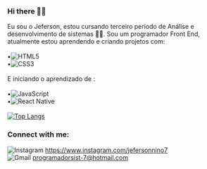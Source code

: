 ### Hi there 👋:memo:


Eu sou o Jeferson, estou cursando terceiro periodo de Análise e desenvolvimento de sistemas :man_student:. Sou um programador Front End, atualmente estou aprendendo e criando projetos com:
<br>
<br>
:black_small_square:![HTML5](https://img.shields.io/badge/html5-%23E34F26.svg?style=for-the-badge&logo=html5&logoColor=white)
 <br>
:black_small_square:![CSS3](https://img.shields.io/badge/css3-%231572B6.svg?style=for-the-badge&logo=css3&logoColor=white)
 <br>
 <br>
 E iniciando o aprendizado de :
 <br>
 <br>
 :black_small_square:![JavaScript](https://img.shields.io/badge/javascript-%23323330.svg?style=for-the-badge&logo=javascript&logoColor=%23F7DF1E)
 <br>
 :black_small_square:![React Native](https://img.shields.io/badge/react_native-%2320232a.svg?style=for-the-badge&logo=react&logoColor=%2361DAFB)
 <br>
 <br>
[![Top Langs](https://github-readme-stats.vercel.app/api/top-langs/?username=Jeferson-7&langs_count=8)](https://github.com/anuraghazra/github-readme-stats)
<br>


 ### Connect with me:
![Instagram](https://img.shields.io/badge/Instagram-%23E4405F.svg?style=for-the-badge&logo=Instagram&logoColor=white)
  https://www.instagram.com/jefersonnino7
 <br>
![Gmail](https://img.shields.io/badge/Gmail-D14836?style=for-the-badge&logo=gmail&logoColor=white)
 programadorsist-7@hotmail.com
